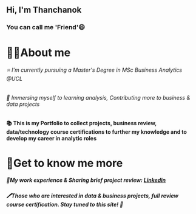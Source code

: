## Hi, I'm Thanchanok 
### You can call me 'Friend'😄

# 👩‍💼About me
###### ⭐ I'm currently pursuing a Master's Degree in MSc Business Analytics @UCL 
###### 🤝 Immersing myself to learning analysis, Contributing more to business & data projects
#### **📚 This is my Portfolio to collect projects, business review, data/technology course certifications to further my knowledge and to develop my career in analytic roles**

# 🙌Get to know me more
##### 📝My work experience & Sharing brief project review: [Linkedin]([https://www.linkedin.com/in/thanchanok-puranamaneewiwat/])
##### 🖊Those who are interested in data & business projects, full review course certification. Stay tuned to this site! 💫

